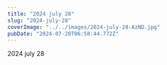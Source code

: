 ```yaml
---
title: "2024 july 28"
slug: "2024-july-28"
coverImage: "../../images/2024-july-28-AzND.jpg"
pubDate: "2024-07-28T06:58:44.772Z"
---
```


2024 july 28
